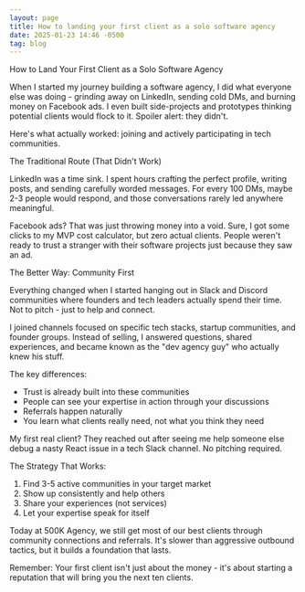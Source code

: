 ```yaml
---
layout: page
title: How to landing your first client as a solo software agency
date: 2025-01-23 14:46 -0500
tag: blog
---
```


How to Land Your First Client as a Solo Software Agency

When I started my journey building a software agency, I did what everyone else
was doing - grinding away on LinkedIn, sending cold DMs, and burning money on
Facebook ads. I even built side-projects and prototypes thinking potential
clients would flock to it. Spoiler alert: they didn't.

Here's what actually worked: joining and actively participating in tech
communities.

The Traditional Route (That Didn't Work)

LinkedIn was a time sink. I spent hours crafting the perfect profile, writing
posts, and sending carefully worded messages. For every 100 DMs, maybe 2-3
people would respond, and those conversations rarely led anywhere meaningful.

Facebook ads? That was just throwing money into a void. Sure, I got some clicks
to my MVP cost calculator, but zero actual clients. People weren't ready to
trust a stranger with their software projects just because they saw an ad.

The Better Way: Community First

Everything changed when I started hanging out in Slack and Discord communities
where founders and tech leaders actually spend their time. Not to pitch - just
to help and connect.

I joined channels focused on specific tech stacks, startup communities, and
founder groups. Instead of selling, I answered questions, shared experiences,
and became known as the "dev agency guy" who actually knew his stuff.

The key differences:
- Trust is already built into these communities
- People can see your expertise in action through your discussions
- Referrals happen naturally
- You learn what clients really need, not what you think they need

My first real client? They reached out after seeing me help someone else debug
a nasty React issue in a tech Slack channel. No pitching required.

The Strategy That Works:
1. Find 3-5 active communities in your target market
2. Show up consistently and help others
3. Share your experiences (not services)
4. Let your expertise speak for itself

Today at 500K Agency, we still get most of our best clients through community
connections and referrals. It's slower than aggressive outbound tactics, but it
builds a foundation that lasts.

Remember: Your first client isn't just about the money - it's about starting
a reputation that will bring you the next ten clients.

